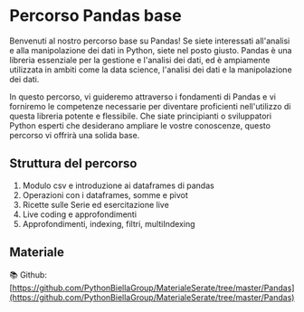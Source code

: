 # Percorso Pandas base

Benvenuti al nostro percorso base su Pandas! Se siete interessati all'analisi e alla manipolazione dei dati in Python, siete nel posto giusto. Pandas è una libreria essenziale per la gestione e l'analisi dei dati, ed è ampiamente utilizzata in ambiti come la data science, l'analisi dei dati e la manipolazione dei dati.

In questo percorso, vi guideremo attraverso i fondamenti di Pandas e vi forniremo le competenze necessarie per diventare proficienti nell'utilizzo di questa libreria potente e flessibile. Che siate principianti o sviluppatori Python esperti che desiderano ampliare le vostre conoscenze, questo percorso vi offrirà una solida base.


## Struttura del percorso
1. Modulo csv e introduzione ai dataframes di pandas
2. Operazioni con i dataframes, somme e pivot
3. Ricette sulle Serie ed esercitazione live
4. Live coding e approfondimenti
5. Approfondimenti, indexing, filtri, multiIndexing

## Materiale

📚 Github: [https://github.com/PythonBiellaGroup/MaterialeSerate/tree/master/Pandas](https://github.com/PythonBiellaGroup/MaterialeSerate/tree/master/Pandas)

